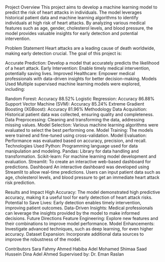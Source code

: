 
Project Overview
This project aims to develop a machine learning model to predict the risk of heart attacks in individuals. The model leverages historical patient data and machine learning algorithms to identify individuals at high risk of heart attacks. By analyzing various medical features such as age, gender, cholesterol levels, and blood pressure, the model provides valuable insights for early detection and potential intervention.

Problem Statement
Heart attacks are a leading cause of death worldwide, making early detection crucial. The goal of this project is:

Accurate Prediction: Develop a model that accurately predicts the likelihood of a heart attack.
Early Intervention: Enable timely medical intervention, potentially saving lives.
Improved Healthcare: Empower medical professionals with data-driven insights for better decision-making.
Models Used
Multiple supervised machine learning models were explored, including:

Random Forest: Accuracy 88.52%
Logistic Regression: Accuracy 86.88%
Support Vector Machine (SVM): Accuracy 85.24%
Extreme Gradient Boosting (XGBoost): Accuracy 81.96%
Methodology
Data Acquisition: Historical patient data was collected, ensuring quality and completeness.
Data Preprocessing: Cleaning and transforming the data, addressing missing values.
Model Selection: Various machine learning algorithms were evaluated to select the best performing one.
Model Training: The models were trained and fine-tuned using cross-validation.
Model Evaluation: Performance was evaluated based on accuracy, precision, and recall.
Technologies Used
Python: Programming language used for data manipulation and modeling.
Pandas: Library for data handling and transformation.
Scikit-learn: For machine learning model development and evaluation.
Streamlit: To create an interactive web-based dashboard for predictions.
Dashboard
An interactive dashboard was developed using Streamlit to allow real-time predictions. Users can input patient data such as age, cholesterol levels, and blood pressure to get an immediate heart attack risk prediction.

Results and Impact
High Accuracy: The model demonstrated high predictive accuracy, making it a useful tool for early detection of heart attack risks.
Potential to Save Lives: Early detection enables timely intervention, improving patient outcomes.
Data-Driven Insights: Medical professionals can leverage the insights provided by the model to make informed decisions.
Future Directions
Feature Engineering: Explore new features and their combinations to improve model performance.
Model Enhancements: Investigate advanced techniques, such as deep learning, for even higher accuracy.
Dataset Expansion: Incorporate additional data sources to improve the robustness of the model.

Contributors
Sara Fahmy Ahmed
Habiba Adel Mohamed
Shimaa Saad Hussein
Dina Adel Ahmed
Supervised by: Dr. Eman Raslan
